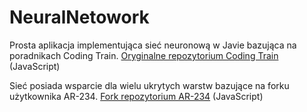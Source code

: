 # NeuralNetowork

Prosta aplikacja implementująca sieć neuronową w Javie bazująca na poradnikach Coding Train.
[Oryginalne repozytorium Coding Train](https://github.com/CodingTrain/Toy-Neural-Network-JS) (JavaScript)

Sieć posiada wsparcie dla wielu ukrytych warstw bazujące na forku użytkownika AR-234.
[Fork repozytorium AR-234](https://github.com/AR-234/Toy-Neural-Network-JS/) (JavaScript)
